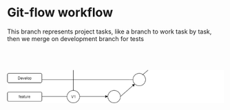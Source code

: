 # Git-flow workflow
This branch represents project tasks, like a branch to work task by task, then we merge on development branch for tests<br /><br /><br /><br />

![alt text](https://github.com/dev-felipe/gitflow-workflow/blob/feature/imgs-flowcharts/featurebranch.png)<br /><br /><br />
